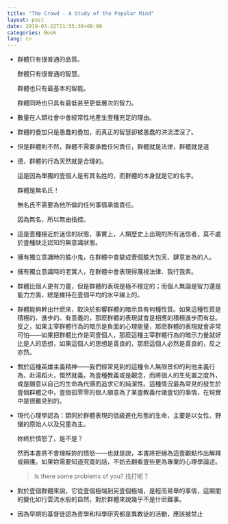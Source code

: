 ```yaml
---
title: "The Crowd - A Study of the Popular Mind"
layout: post
date: 2019-03-22T21:55:38+08:00
categories: Book
lang: cn
---
```


- 群體只有很普通的品質。

  群體只有很普通的智慧。

  群體也只有最基本的智能。

  群體同時也只具有最低甚至更低層次的智力。

  

- 數量在人類社會中會經常性地產生壹種充足的理由。

  

- 群體的疊加只是愚蠢的疊加，而真正的智慧卻被愚蠢的洪流湮沒了。



- 但是群體則不然，群體不需要承擔任何責任，群體就是法律，群體就是道



- 德，群體的行為天然就是合理的。

  這是因為單獨的壹個人是有其名姓的，而群體的本身就是它的名字。

  群體是無名氏！

  無名氏不需要為他所做的任何事情承擔責任。

  因為無名，所以無由指控。



- 這是壹種接近於迷信的狀態，事實上，人類歷史上出現的所有迷信者，莫不處於壹種缺乏認知的無意識狀態。



- 擁有獨立意識時的膽小鬼，在群體中會變成壹個膽大包天、肆意妄為的人。



- 擁有獨立意識時的老實人，在群體中會表現得蔑視法律、我行我素。



- 群體比個人更有力量，但是群體的表現是極不穩定的；而個人無論是智力還是能力方面，總是維持在壹個平均的水平線上的。



- 群體能夠幹出什麽來，取決於影響群體的暗示具有何種性質。如果這種性質是積極的、進步的、有意義的，那麽群體的表現就會是相應的積極進步而有益。反之，如果主宰群體行為的暗示是負面的心理能量，那麽群體的表現就會非常可怕——如果把群體比作是同壹個人，那麽這種主宰群體行為的暗示力量就好比是人的思想，如果這個人的思想是善良的，那麽這個人必然是善良的，反之亦然。



- 關於這種英雄主義精神——我們經常見到的這種令人無限景仰的利他主義行為，赴湯蹈火，慨然就義，為壹種教義或是觀念，而將個人的生死置之度外，或是願意以自己的生命為代價而追求它的純潔性。這種情況最為常見的發生於壹個群體之中，壹個孤零零的個人願意為了某壹教義付諸壹切的事情，在現實中是很難見到的。



- 現代心理學認為：類同於群體表現的低級進化形態的生命，主要是以女性、野蠻的原始人以及兒童為主。

  妳終於憤怒了，是不是？

  然而本書將不會理睬妳的憤怒——也就是說，本書將拒絕為這壹觀點作出解釋或辯護。如果妳需要知道究竟的話，不妨去翻看壹些更為專業的心理學論述。

  > Is there some problems of you? 找打呢？



- 對於壹個群體來說，它從壹個極端到另壹個極端，是輕而易舉的事情，這期間的變化如行雲流水般的自然，對於群體來說幾乎不是什麽難事。



- 因為早期的基督徒認為哲學和科學研究都是異教徒的活動，應該被禁止
